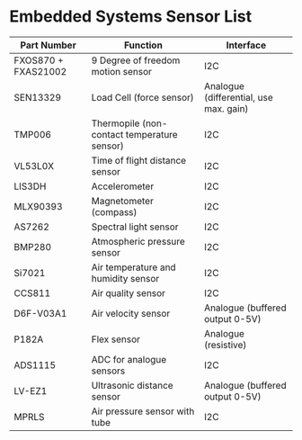 # Embedded Systems Sensor List

| Part Number |	Function | Interface |
| ----------- | -------- | --------- |
| FXOS870 + FXAS21002 | 9 Degree of freedom motion sensor | I2C |
| SEN13329 | Load Cell (force sensor) | Analogue (differential, use max. gain) |
| TMP006 | Thermopile (non-contact temperature sensor) | I2C |
| VL53L0X | Time of flight distance sensor | I2C |
| LIS3DH | Accelerometer | I2C |
| MLX90393 | Magnetometer (compass) | I2C |
| AS7262 | Spectral light sensor | I2C |
| BMP280 | Atmospheric pressure sensor | I2C |
| Si7021 | Air temperature and humidity sensor | I2C |
| CCS811 | Air quality sensor | I2C |
| D6F-V03A1 | Air velocity sensor | Analogue (buffered output 0-5V) |
| P182A | Flex sensor | Analogue (resistive) |
| ADS1115 | ADC for analogue sensors | I2C |
| LV-EZ1 | Ultrasonic distance sensor | Analogue (buffered output 0-5V) |
| MPRLS	| Air pressure sensor with tube | I2C |
